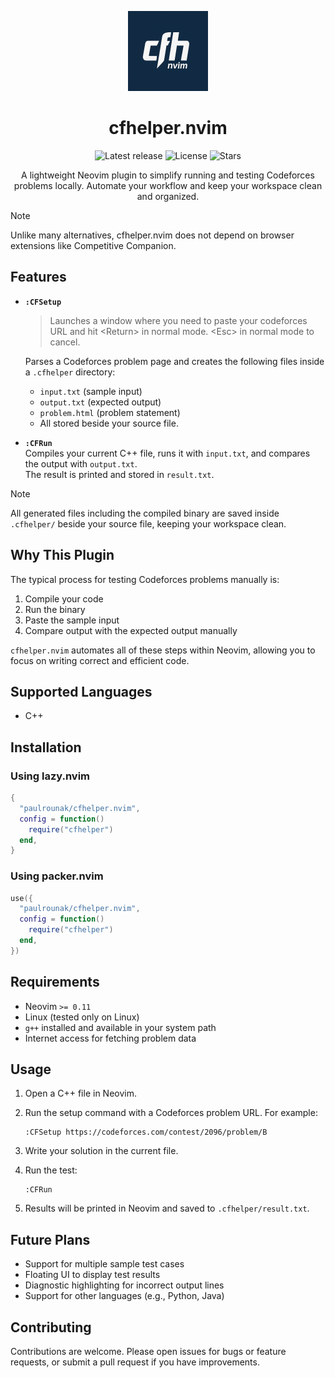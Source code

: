 <p align="center">
  <img width="128" height="128" alt="Logo" src="https://github.com/paulrounak/cfhelper.nvim/blob/main/assets/logo.png" />
</p>

<h1 align="center">cfhelper.nvim</h1>

<p align="center">
    <img alt="Latest release" src="https://img.shields.io/github/v/release/paulrounak/cfhelper.nvim?style=for-the-badge&logo=neovim&color=93c5fd&labelColor=1e293b" />
    <img alt="License" src="https://img.shields.io/github/license/paulrounak/cfhelper.nvim?style=for-the-badge&logo=open-source-initiative&color=fda4af&labelColor=1e293b" />
    <img alt="Stars" src="https://img.shields.io/github/stars/paulrounak/cfhelper.nvim?style=for-the-badge&logo=github&color=ddd6fe&labelColor=1e293b" />
</p>

<p align="center">
  A lightweight Neovim plugin to simplify running and testing Codeforces problems locally.  
  Automate your workflow and keep your workspace clean and organized.
</p>


> [!Note]  
>  Unlike many alternatives, cfhelper.nvim does not depend on browser extensions like Competitive Companion.


## Features

- **`:CFSetup`**  
  > Launches a window where you need to paste your codeforces URL and hit \<Return> in normal mode. \<Esc> in normal mode to cancel.
  
  Parses a Codeforces problem page and creates the following files inside a `.cfhelper` directory:
  - `input.txt` (sample input)
  - `output.txt` (expected output)
  - `problem.html` (problem statement)
  - All stored beside your source file.

- **`:CFRun`**  
  Compiles your current C++ file, runs it with `input.txt`, and compares the output with `output.txt`.  
  The result is printed and stored in `result.txt`.

> [!Note]  
>  All generated files including the compiled binary are saved inside `.cfhelper/` beside your source file, keeping your workspace clean.


## Why This Plugin

The typical process for testing Codeforces problems manually is:

1. Compile your code
2. Run the binary
3. Paste the sample input
4. Compare output with the expected output manually

`cfhelper.nvim` automates all of these steps within Neovim, allowing you to focus on writing correct and efficient code.



## Supported Languages

- C++


## Installation

### Using lazy.nvim

```lua
{
  "paulrounak/cfhelper.nvim",
  config = function()
    require("cfhelper")
  end,
}
```

### Using packer.nvim

```lua
use({
  "paulrounak/cfhelper.nvim",
  config = function()
    require("cfhelper")
  end,
})
```



## Requirements

- Neovim `>= 0.11`
- Linux (tested only on Linux)
- `g++` installed and available in your system path
- Internet access for fetching problem data



## Usage

1. Open a C++ file in Neovim.
2. Run the setup command with a Codeforces problem URL. For example: <br>

   ```
   :CFSetup https://codeforces.com/contest/2096/problem/B
   ```
3. Write your solution in the current file.
4. Run the test:
   ```vim
   :CFRun
   ```
5. Results will be printed in Neovim and saved to `.cfhelper/result.txt`.



## Future Plans

- Support for multiple sample test cases
- Floating UI to display test results
- Diagnostic highlighting for incorrect output lines
- Support for other languages (e.g., Python, Java)



## Contributing

Contributions are welcome. Please open issues for bugs or feature requests, or submit a pull request if you have improvements.

